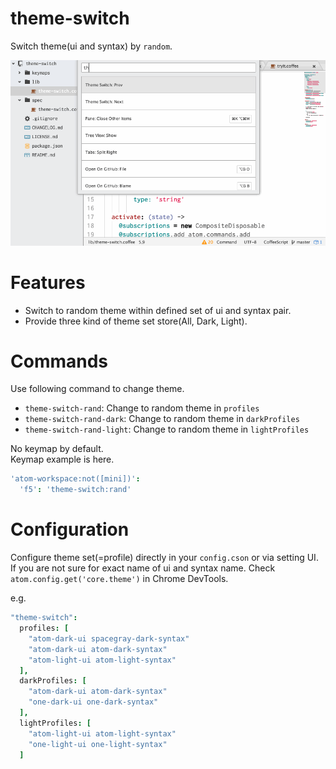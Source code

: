 # theme-switch

Switch theme(ui and syntax) by `random`.

![gif](https://raw.githubusercontent.com/t9md/t9md/2391f495870160c16ee560e0ee5dc913f0df74d4/img/atom-theme-switch.gif)

# Features

* Switch to random theme within defined set of ui and syntax pair.
* Provide three kind of theme set store(All, Dark, Light).

# Commands

Use following command to change theme.

* `theme-switch-rand`: Change to random theme in `profiles`
* `theme-switch-rand-dark`: Change to random theme in `darkProfiles`
* `theme-switch-rand-light`: Change to random theme in `lightProfiles`

No keymap by default.  
Keymap example is here.
```coffeescript
'atom-workspace:not([mini])':
  'f5': 'theme-switch:rand'
```

# Configuration

Configure theme set(=profile) directly in your `config.cson` or via setting UI.  
If you are not sure for exact name of ui and syntax name.
Check `atom.config.get('core.theme')` in Chrome DevTools.

e.g.

```coffeescript
"theme-switch":
  profiles: [
    "atom-dark-ui spacegray-dark-syntax"
    "atom-dark-ui atom-dark-syntax"
    "atom-light-ui atom-light-syntax"
  ],
  darkProfiles: [
    "atom-dark-ui atom-dark-syntax"
    "one-dark-ui one-dark-syntax"
  ],
  lightProfiles: [
    "atom-light-ui atom-light-syntax"
    "one-light-ui one-light-syntax"
  ]
```
